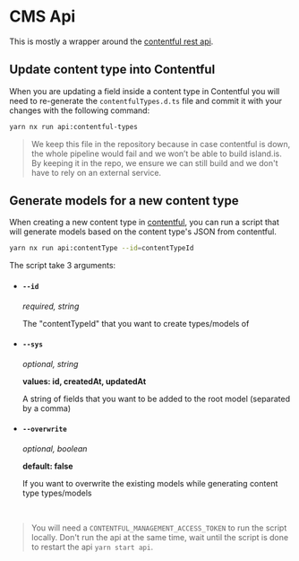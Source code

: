 # CMS Api

This is mostly a wrapper around the [contentful rest api](https://www.contentful.com/developers/docs/references/content-delivery-api/).

## Update content type into Contentful

When you are updating a field inside a content type in Contentful you will need to re-generate the `contentfulTypes.d.ts` file and commit it with your changes with the following command:

```bash
yarn nx run api:contentful-types
```

> We keep this file in the repository because in case contentful is down, the whole pipeline would fail and we won’t be able to build island.is. By keeping it in the repo, we ensure we can still build and we don't have to rely on an external service.

## Generate models for a new content type

When creating a new content type in [contentful](https://app.contentful.com/spaces/8k0h54kbe6bj/content_types), you can run a script that will generate models based on the content type's JSON from contentful.

```bash
yarn nx run api:contentType --id=contentTypeId
```

The script take 3 arguments:

- #### `--id`

  _required, string_

  The "contentTypeId" that you want to create types/models of

- #### `--sys`

  _optional, string_

  **values: id, createdAt, updatedAt**

  A string of fields that you want to be added to the root model (separated by a comma)

- #### `--overwrite`

  _optional, boolean_

  **default: false**

  If you want to overwrite the existing models while generating content type types/models

<br />

> You will need a `CONTENTFUL_MANAGEMENT_ACCESS_TOKEN` to run the script locally. Don't run the api at the same time, wait until the script is done to restart the api `yarn start api`.
